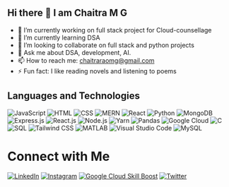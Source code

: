 ## Hi there 👋 I am Chaitra M G 


- 🔭 I’m currently working on full stack project for Cloud-counsellage
- 🌱 I’m currently learning DSA 
- 👯 I’m looking to collaborate on full stack and python projects
- 💬 Ask me about DSA, development, AI.
- 📫 How to reach me: chaitraraomg@gmail.com
- ⚡ Fun fact: I like reading novels and listening to poems


## Languages and Technologies

![JavaScript](https://img.shields.io/badge/JavaScript-F7DF1E?style=for-the-badge&logo=javascript&logoColor=black)
![HTML](https://img.shields.io/badge/HTML-E34F26?style=for-the-badge&logo=html5&logoColor=white)
![CSS](https://img.shields.io/badge/CSS-1572B6?style=for-the-badge&logo=css3&logoColor=white)
![MERN](https://img.shields.io/badge/MERN-20232A?style=for-the-badge&logo=react&logoColor=61DAFB)
![React](https://img.shields.io/badge/React-20232A?style=for-the-badge&logo=react&logoColor=61DAFB)
![Python](https://img.shields.io/badge/Python-3776AB?style=for-the-badge&logo=python&logoColor=white)
![MongoDB](https://img.shields.io/badge/MongoDB-47A248?style=for-the-badge&logo=mongodb&logoColor=white)
![Express.js](https://img.shields.io/badge/Express.js-000000?style=for-the-badge&logo=express&logoColor=white)
![React.js](https://img.shields.io/badge/React.js-20232A?style=for-the-badge&logo=react&logoColor=61DAFB)
![Node.js](https://img.shields.io/badge/Node.js-339933?style=for-the-badge&logo=node.js&logoColor=white)
![Yarn](https://img.shields.io/badge/Yarn-2C8EBB?style=for-the-badge&logo=yarn&logoColor=white)
![Pandas](https://img.shields.io/badge/Pandas-150458?style=for-the-badge&logo=pandas&logoColor=white)
![Google Cloud](https://img.shields.io/badge/Google%20Cloud-4285F4?style=for-the-badge&logo=google-cloud&logoColor=white)
![C](https://img.shields.io/badge/C-A8B9CC?style=for-the-badge&logo=c&logoColor=white)
![SQL](https://img.shields.io/badge/SQL-4479A1?style=for-the-badge&logo=postgresql&logoColor=white)
![Tailwind CSS](https://img.shields.io/badge/Tailwind_CSS-38B2AC?style=for-the-badge&logo=tailwind-css&logoColor=white)
![MATLAB](https://img.shields.io/badge/MATLAB-0076A8?style=for-the-badge&logo=mathworks&logoColor=white)
![Visual Studio Code](https://img.shields.io/badge/VS_Code-007ACC?style=for-the-badge&logo=visual-studio-code&logoColor=white)
![MySQL](https://img.shields.io/badge/MySQL-4479A1?style=for-the-badge&logo=mysql&logoColor=white)

# Connect with Me



[![LinkedIn](https://img.shields.io/badge/LinkedIn-0A66C2?style=for-the-badge&logo=linkedin&logoColor=white)](https://www.linkedin.com/in/chaitramg/)
[![Instagram](https://img.shields.io/badge/Instagram-E4405F?style=for-the-badge&logo=instagram&logoColor=white)](https://www.instagram.com/chaitramgrao/)
[![Google Cloud Skill Boost](https://img.shields.io/badge/Google%20Cloud%20Skill%20Boost-4285F4?style=for-the-badge&logo=google-cloud&logoColor=white)](https://www.cloudskillsboost.google/public_profiles/e83edb5b-38f5-4b4a-9183-79bbfd72a18f)
[![Twitter](https://img.shields.io/badge/Twitter-1DA1F2?style=for-the-badge&logo=twitter&logoColor=white)](https://x.com/rao_chaitra_)


